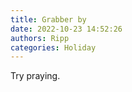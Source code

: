 ```yaml
---
title: Grabber by
date: 2022-10-23 14:52:26
authors: Ripp
categories: Holiday
---
```


 Try praying.
